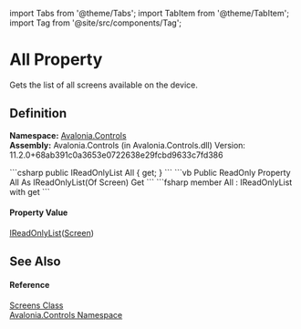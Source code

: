 import Tabs from '@theme/Tabs'; 
import TabItem from '@theme/TabItem'; 
import Tag from '@site/src/components/Tag'; 

# All Property


Gets the list of all screens available on the device.



## Definition
**Namespace:** <a href="N_Avalonia_Controls">Avalonia.Controls</a>  
**Assembly:** Avalonia.Controls (in Avalonia.Controls.dll) Version: 11.2.0+68ab391c0a3653e0722638e29fcbd9633c7fd386

<Tabs groupId="api-code-preview">
<TabItem value="csharp" label="C#">
```csharp
public IReadOnlyList<Screen> All { get; }
```
</TabItem>
<TabItem value="vb" label="VB">
```vb
Public ReadOnly Property All As IReadOnlyList(Of Screen)
	Get
```
</TabItem>
<TabItem value="fsharp" label="F#">
```fsharp
member All : IReadOnlyList<Screen> with get
```
</TabItem>
</Tabs>



#### Property Value
<a href="https://learn.microsoft.com/dotnet/api/system.collections.generic.ireadonlylist-1" target="_blank" rel="noopener noreferrer">IReadOnlyList</a>(<a href="T_Avalonia_Platform_Screen">Screen</a>)

## See Also


#### Reference
<a href="T_Avalonia_Controls_Screens">Screens Class</a>  
<a href="N_Avalonia_Controls">Avalonia.Controls Namespace</a>  
